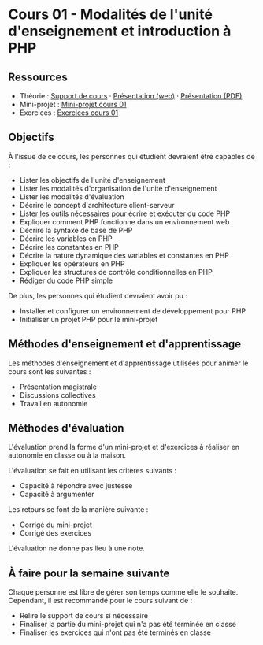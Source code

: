 # Cours 01 - Modalités de l'unité d'enseignement et introduction à PHP

## Ressources

- Théorie : [Support de cours](./01-theorie/README.md) ·
  [Présentation (web)](https://heig-vd-progserv1-course.github.io/heig-vd-progserv1-course/01-modalites-de-lunite-denseignement-et-introduction-a-php/01-theorie/index.html)
  ·
  [Présentation (PDF)](https://heig-vd-progserv1-course.github.io/heig-vd-progserv1-course/01-modalites-de-lunite-denseignement-et-introduction-a-php/01-theorie/01-modalites-de-lunite-denseignement-et-introduction-a-php-presentation.pdf)
- Mini-projet : [Mini-projet cours 01](./02-mini-project/README.md)
- Exercices : [Exercices cours 01](./03-exercices/READEME.md)

## Objectifs

À l'issue de ce cours, les personnes qui étudient devraient être capables de :

- Lister les objectifs de l'unité d'enseignement
- Lister les modalités d'organisation de l'unité d'enseignement
- Lister les modalités d'évaluation
- Décrire le concept d'architecture client-serveur
- Lister les outils nécessaires pour écrire et exécuter du code PHP
- Expliquer comment PHP fonctionne dans un environnement web
- Décrire la syntaxe de base de PHP
- Décrire les variables en PHP
- Décrire les constantes en PHP
- Décrire la nature dynamique des variables et constantes en PHP
- Expliquer les opérateurs en PHP
- Expliquer les structures de contrôle conditionnelles en PHP
- Rédiger du code PHP simple

De plus, les personnes qui étudient devraient avoir pu :

- Installer et configurer un environnement de développement pour PHP
- Initialiser un projet PHP pour le mini-projet

## Méthodes d'enseignement et d'apprentissage

Les méthodes d'enseignement et d'apprentissage utilisées pour animer le cours
sont les suivantes :

- Présentation magistrale
- Discussions collectives
- Travail en autonomie

## Méthodes d'évaluation

L'évaluation prend la forme d'un mini-projet et d'exercices à réaliser en
autonomie en classe ou à la maison.

L'évaluation se fait en utilisant les critères suivants :

- Capacité à répondre avec justesse
- Capacité à argumenter

Les retours se font de la manière suivante :

- Corrigé du mini-projet
- Corrigé des exercices

L'évaluation ne donne pas lieu à une note.

## À faire pour la semaine suivante

Chaque personne est libre de gérer son temps comme elle le souhaite. Cependant,
il est recommandé pour le cours suivant de :

- Relire le support de cours si nécessaire
- Finaliser la partie du mini-projet qui n'a pas été terminée en classe
- Finaliser les exercices qui n'ont pas été terminés en classe
